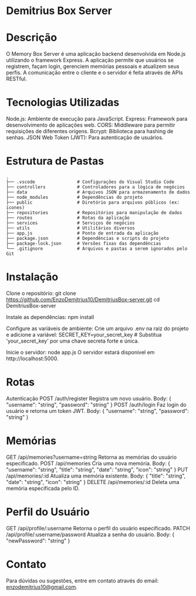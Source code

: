 # Demitrius Box Server
# Descrição
O Memory Box Server é uma aplicação backend desenvolvida em Node.js utilizando o framework Express. A aplicação permite que usuários se registrem, façam login, gerenciem memórias pessoais e atualizem seus perfis. A comunicação entre o cliente e o servidor é feita através de APIs RESTful.

# Tecnologias Utilizadas
Node.js: Ambiente de execução para JavaScript.
Express: Framework para desenvolvimento de aplicações web.
CORS: Middleware para permitir requisições de diferentes origens.
Bcrypt: Biblioteca para hashing de senhas.
JSON Web Token (JWT): Para autenticação de usuários.

# Estrutura de Pastas
```
.
├── .vscode                # Configurações do Visual Studio Code
├── controllers            # Controladores para a lógica de negócios
├── data                   # Arquivos JSON para armazenamento de dados
├── node_modules           # Dependências do projeto
├── public                 # Diretório para arquivos públicos (ex: ícones)
├── repositories           # Repositórios para manipulação de dados
├── routes                 # Rotas da aplicação
├── services               # Serviços de negócios
├── utils                  # Utilitários diversos
├── app.js                 # Ponto de entrada da aplicação
├── package.json           # Dependências e scripts do projeto
├── package-lock.json      # Versões fixas das dependências
└── .gitignore             # Arquivos e pastas a serem ignorados pelo Git
```

# Instalação
Clone o repositório:
git clone https://github.com/EnzoDemitrius10/DemitriusBox-server.git
cd DemitriusBox-server

Instale as dependências:
npm install

Configure as variáveis de ambiente: Crie um arquivo .env na raiz do projeto e adicione a variável:
SECRET_KEY=your_secret_key # Substitua 'your_secret_key' por uma chave secreta forte e única.

Inicie o servidor:
node app.js
O servidor estará disponível em http://localhost:5000.

# Rotas
Autenticação
POST /auth/register
Registra um novo usuário.
Body: { "username": "string", "password": "string" }
POST /auth/login
Faz login do usuário e retorna um token JWT.
Body: { "username": "string", "password": "string" }

# Memórias
GET /api/memories?username=string
Retorna as memórias do usuário especificado.
POST /api/memories
Cria uma nova memória.
Body: { "username": "string", "title": "string", "date": "string", "icon": "string" }
PUT /api/memories/:id
Atualiza uma memória existente.
Body: { "title": "string", "date": "string", "icon": "string" }
DELETE /api/memories/:id
Deleta uma memória especificada pelo ID.

# Perfil do Usuário
GET /api/profile/:username
Retorna o perfil do usuário especificado.
PATCH /api/profile/:username/password
Atualiza a senha do usuário.
Body: { "newPassword": "string" }

# Contato
Para dúvidas ou sugestões, entre em contato através do email: enzodemitrius10@gmail.com.
